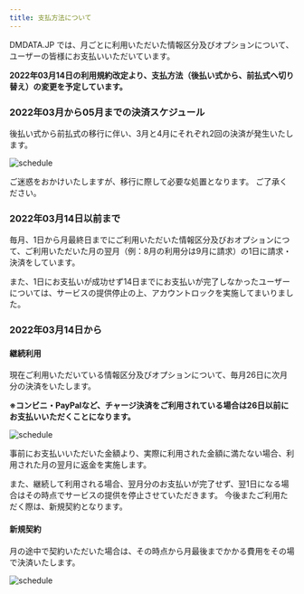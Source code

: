 ```yaml
---
title: 支払方法について
---
```


DMDATA.JP では、月ごとに利用いただいた情報区分及びオプションについて、ユーザーの皆様にお支払いいただいています。

**2022年03月14日の利用規約改定より、支払方法（後払い式から、前払式へ切り替え）の変更を予定しています。**

### 2022年03月から05月までの決済スケジュール

後払い式から前払式の移行に伴い、3月と4月にそれぞれ2回の決済が発生いたします。

![schedule](/img/settlement/3.svg)

ご迷惑をおかけいたしますが、移行に際して必要な処置となります。 ご了承ください。

### 2022年03月14日以前まで

毎月、1日から月最終日までにご利用いただいた情報区分及びおオプションにつて、ご利用いただいた月の翌月（例：8月の利用分は9月に請求）の1日に請求・決済をしています。

また、1日にお支払いが成功せず14日までにお支払いが完了しなかったユーザーについては、サービスの提供停止の上、アカウントロックを実施してまいりました。

### 2022年03月14日から

#### 継続利用

現在ご利用いただいている情報区分及びオプションについて、毎月26日に次月分の決済をいたします。

**※コンビニ・PayPalなど、チャージ決済をご利用されている場合は26日以前にお支払いいただくことになります。**

![schedule](/img/settlement/1.svg)

事前にお支払いいただいた金額より、実際に利用された金額に満たない場合、利用された月の翌月に返金を実施します。

また、継続して利用される場合、翌月分のお支払いが完了せず、翌1日になる場合はその時点でサービスの提供を停止させていただきます。 今後またご利用ただく際は、新規契約となります。

#### 新規契約

月の途中で契約いただいた場合は、その時点から月最後までかかる費用をその場で決済いたします。

![schedule](/img/settlement/2.svg)
